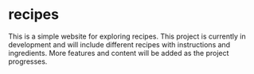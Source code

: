 # recipes
This is a simple website for exploring recipes.
This project is currently in development and will include different recipes with instructions and ingredients.
More features and content will be added as the project progresses.